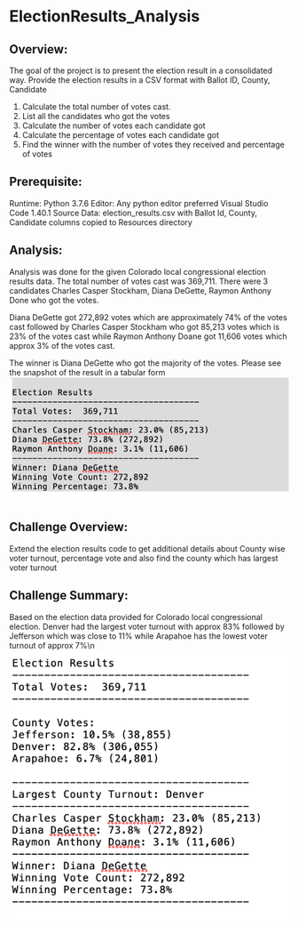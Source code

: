 # ElectionResults_Analysis

## Overview:
  The goal of the project is to present the election result in a consolidated way. Provide the election results in a CSV format with Ballot ID, County, Candidate
  
  1. Calculate the total number of votes cast.
  2. List all the candidates who got the votes
  3. Calculate the number of votes each candidate got
  4. Calculate the percentage of votes each candidate got
  5. Find the winner with the number of votes they received and percentage of votes
  
## Prerequisite:
  Runtime: Python 3.7.6
  Editor: Any python editor preferred Visual Studio Code 1.40.1
  Source Data: election_results.csv with Ballot Id, County, Candidate columns copied to Resources directory
  
## Analysis:
  Analysis was done for the given Colorado local congressional election results data. 
  The total number of votes cast was 369,711. There were 3 candidates Charles Casper Stockham, Diana DeGette, Raymon Anthony Done who got the votes.
  
  Diana DeGette got 272,892 votes which are approximately 74% of the votes cast followed by Charles Casper Stockham who got 85,213 votes which is 23% of the votes cast while Raymon Anthony Doane got 11,606 votes which approx 3% of the votes cast.
  
  The winner is Diana DeGette who got the majority of the votes. Please see the snapshot of the result in a tabular form ![Election Results with candidate and winner](images/ElectionResults_WinnerDetails.png)
  
## Challenge Overview:
  Extend the election results code to get additional details about County wise voter turnout, percentage vote and also find the county which has largest voter turnout

## Challenge Summary:
  Based on the election data provided for Colorado local congressional election. Denver had the largest voter turnout with approx 83% followed by Jefferson which was close to 11% while Arapahoe has the lowest voter turnout of approx 7%\n ![Election Results with county and candidates](images/ElectionResults_CountyAndCandidate.png)
